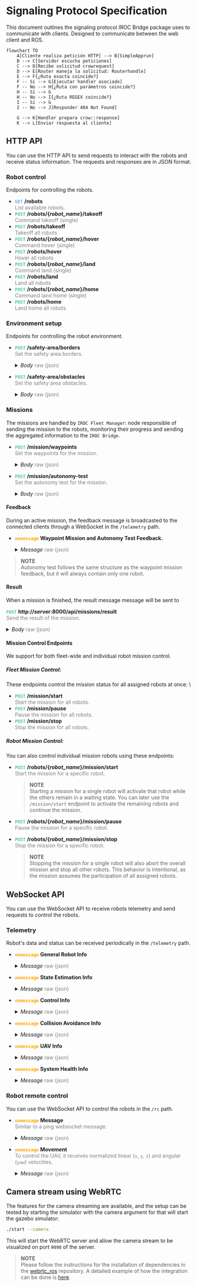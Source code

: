 # Signaling Protocol Specification

This document outlines the signaling protocol IROC Bridge package uses to communicate with clients.
Designed to communicate between the web client and ROS.

```mermaid
flowchart TD
    A[Cliente realiza petición HTTP] --> B[SimpleApprun]
    B --> C[Servidor escucha peticiones]
    C --> D[Recibe solicitud crowrequest]
    D --> E[Router maneja la solicitud: Routerhandle]
    E --> F{¿Ruta exacta coincide?}
    F -- Sí --> G[Ejecutar handler asociado]
    F -- No --> H{¿Ruta con parámetros coincide?}
    H -- Sí --> G
    H -- No --> I{¿Ruta REGEX coincide?}
    I -- Sí --> G
    I -- No --> J[Responder 404 Not Found]

    G --> K[Handler prepara crow::response]
    K --> L[Enviar respuesta al cliente]
```

## HTTP API

You can use the HTTP API to send requests to interact with the robots and receive status information.
The requests and responses are in JSON format.

### Robot control

Endpoints for controlling the robots.

- <strong style="color: #61affe">`GET`</strong>
  **/robots**  
  <span style="color: gray">
  List available robots.
  </span>
- <strong style="color: #48cc90">`POST`</strong>
  **/robots/{_robot_name_}/takeoff**  
  <span style="color: gray">
  Command takeoff (single)
  </span>
- <strong style="color: #49CC90">`POST`</strong>
  **/robots/takeoff**  
  <span style="color: gray">
  Takeoff all robots
  </span>
- <strong style="color: #49cc90">`POST`</strong>
  **/robots/{_robot_name_}/hover**  
  <span style="color: gray">
  Command hover (single)
  </span>
- <strong style="color: #49cc90">`POST`</strong>
  **/robots/hover**  
  <span style="color: gray">
  Hover all robots
  </span>
- <strong style="color: #49cc90">`POST`</strong>
  **/robots/{_robot_name_}/land**  
  <span style="color: gray">
  Command land (single)
  </span>
- <strong style="color: #49cc90">`POST`</strong>
  **/robots/land**  
  <span style="color: gray">
  Land all robots
  </span>
- <strong style="color: #49cc90">`POST`</strong>
  **/robots/{_robot_name_}/home**  
  <span style="color: gray">
  Command land home (single)
  </span>
- <strong style="color: #49cc90">`POST`</strong>
  **/robots/home**  
  <span style="color: gray">
  Land home all robots
  </span>

### Environment setup

Endpoints for controlling the robot environment.

- <strong style="color: #49cc90">`POST`</strong>
  **/safety-area/borders**  
  <span style="color: gray">
  Set the safety area borders.
  </span>
  <details> 
  <summary>
  <em>Body</em> <span style="color: gray">raw (json)</span>
  </summary>

  ```json
  {
    "points": [
      {
        "x": 47.39776,
        "y": 8.545254
      },
      {
        "x": 47.397719,
        "y": 8.545436
      },
      {
        "x": 47.397601,
        "y": 8.545367
      },
      {
        "x": 47.397657,
        "y": 8.545191
      }
    ],
    "height_id": 1,
    "max_z": 347,
    "min_z": 343
  }
  ```

  </details>

- <strong style="color: #49cc90">`POST`</strong>
  **/safety-area/obstacles**  
  <span style="color: gray">
  Set the safety area obstacles.
  </span>
  <details>
    <summary>
    <em>Body</em> <span style="color: gray">raw (json)</span>
    </summary>

  ```json
  {
    "points": [
      {
        "x": 47.39776,
        "y": 8.545254
      },
      {
        "x": 47.397719,
        "y": 8.545436
      },
      {
        "x": 47.397601,
        "y": 8.545367
      },
      {
        "x": 47.397657,
        "y": 8.545191
      }
    ],
    "height_id": 1,
    "max_z": 347,
    "min_z": 343
  }
  ```

  </details>

### Missions

The missions are handled by `IROC Fleet Manager`: node responsible of sending the mission to the robots, monitoring their progress and sending the aggregated information to the `IROC Bridge`.

- <strong style="color: #49cc90">`POST`</strong>
  **/mission/waypoints**  
  <span style="color: gray">
  Set the waypoints for the mission.
  </span>
  <details>
  <summary>
  <em>Body</em> <span style="color: gray">raw (json)</span>
  </summary>

  ```json
  {
    "robot_name": "uav1",
    "frame_id": 0,
    "height_id": 0,
    "points": [
      {
        "x": 10,
        "y": 10,
        "z": 2,
        "heading": 1
      },
      {
        "x": -10,
        "y": 10,
        "z": 2,
        "heading": 3
      }
    ],
    "terminal_action": 1
  }
  ```

  </details>

- <strong style="color: #49cc90">`POST`</strong>
  **/mission/autonomy-test**  
  <span style="color: gray">
  Set the autonomy test for the mission.
  </span>
  <details>
  <summary>
  <em>Body</em> <span style="color: gray">raw (json)</span>
  </summary>

  ```json
  {
    "robot_name": "uav1",
    "frame_id": 0,
    "height_id": 0,
    "points": [
      {
        "x": 10,
        "y": 10,
        "z": 2,
        "heading": 1
      },
      {
        "x": -10,
        "y": 10,
        "z": 2,
        "heading": 3
      }
    ],
    "terminal_action": 1
  }
  ```

  </details>

#### Feedback

During an active mission, the feedback message is broadcasted to the connected clients through a WebSocket in the `/telemetry` path.

- <strong style="color: orange">`onmessage`</strong>
  **Waypoint Mission and Autonomy Test Feedback.**
  <details>
  <summary>
  <em>Message</em> <span style="color: gray">raw (json)</span>
  </summary>

  ```json
  {
    "type": "WaypointMissionFeedback",
    "progress": 0.75,
    "mission_state": "IN_PROGRESS",
    "message": "EXECUTING",
    "robots": [
      {
        "robot_name": "uav1",
        "message": "EXECUTING",
        "mission_progress": 0.6,
        "current_goal": 2,
        "distance_to_goal": 15.3,
        "goal_estimated_arrival_time": 30,
        "goal_progress": 0.8,
        "distance_to_finish": 50.2,
        "finish_estimated_arrival_time": 50
      },
      {
        "robot_name": "uav2",
        "message": "EXECUTING",
        "mission_progress": 0.45,
        "current_goal": 1,
        "distance_to_goal": 5.7,
        "goal_estimated_arrival_time": 30,
        "goal_progress": 0.95,
        "distance_to_finish": 75.8,
        "finish_estimated_arrival_time": 50
      }
    ]
  }
  ```

  </details>

> **NOTE**  \
> Autonomy test follows the same structure as the waypoint mission feedback, but it will always contain only one robot.

#### Result

When a mission is finished, the result message message will be sent to

<strong style="color: #49cc90">`POST`</strong>
**http://server:8000/api/missions/result**  
<span style="color: gray">
Send the result of the mission.
</span>

<details>
  <summary>
  <em>Body</em> <span style="color: gray">raw (json)</span>
  </summary>

```json
{
  "success": true,
  "message": "All robots finished succesfully",
  "robot_results": [
    {
      "robot_name": "uav1",
      "success": true,
      "message": "Robot finished successfully"
    },
    {
      "robot_name": "uav2",
      "success": true,
      "message": "Robot finished successfully"
    }
  ]
}
```

</details>

#### Mission Control Endpoints

We support for both fleet-wide and individual robot mission control.

##### Fleet Mission Control:

These endpoints control the mission status for all assigned robots at once: \

- <strong style="color: #49cc90">`POST`</strong>
  **/mission/start**  
  <span style="color: gray">
  Start the mission for all robots.
  </span>
- <strong style="color: #49cc90">`POST`</strong>
  **/mission/pause**  
  <span style="color: gray">
  Pause the mission for all robots.
  </span>
- <strong style="color: #49cc90">`POST`</strong>
  **/mission/stop**  
  <span style="color: gray">
  Stop the mission for all robots.
  </span>

##### Robot Mission Control:

You can also control individual mission robots using these endpoints:

- <strong style="color: #49cc90">`POST`</strong>
  **/robots/{_robot_name_}/mission/start**  
   <span style="color: gray">
  Start the mission for a specific robot.
  </span>

  > **NOTE**  \
  > Starting a mission for a single robot will activate that robot while the others remain in a waiting state. You can later use the `/mission/start` endpoint to activate the remaining robots and continue the mission.

- <strong style="color: #49cc90">`POST`</strong>
  **/robots/{_robot_name_}/mission/pause**  
  <span style="color: gray">
  Pause the mission for a specific robot.
  </span>
- <strong style="color: #49cc90">`POST`</strong>
  **/robots/{_robot_name_}/mission/stop**  
   <span style="color: gray">
  Stop the mission for a specific robot.
  </span>
  > **NOTE**  \
  > Stopping the mission for a single robot will also abort the overall mission and stop all other robots. This behavior is intentional, as the mission assumes the participation of all assigned robots.

## WebSocket API

You can use the WebSocket API to receive robots telemetry and send requests to control the robots.

### Telemetry

Robot's data and status can be received periodically in the `/telemetry` path.

- <strong style="color: orange">`onmessage`</strong>
  **General Robot Info**
  <details>
    <summary>
    <em>Message</em> <span style="color: gray">raw (json)</span>
    </summary>

  ```json
  {
    "errors": [],
    "type": "GeneralRobotInfo",
    "ready_to_start": 1,
    "problems_preventing_start": [],
    "battery_state": {
      "wh_drained": -1,
      "percentage": -1,
      "voltage": -1
    },
    "robot_type": 0,
    "robot_name": "uav2"
  }
  ```

  </details>

- <strong style="color: orange">`onmessage`</strong>
  **State Estimation Info**
  <details>
    <summary>
    <em>Message</em> <span style="color: gray">raw (json)</span>
    </summary>
    
    ````json
    {
      "type": "StateEstimationInfo",
      "switchable_estimators": [
        "gps_baro",
        "gps_garmin"
      ],
      "velocity": {
        "angular": {
          "z": 0,
          "y": 0,
          "x": 0
        },
        "linear": {
          "z": 4.6765261112091244e-21,
          "y": 0,
          "x": 0
        }
      },
      "global_pose": {
        "heading": 1.02729905983773,
        "altitude": 340,
        "longitude": 8.545800727209587,
        "latitude": 47.39776586900617
      },
      "local_pose": {
        "z": 0.059999996605801006,
        "heading": 1.02729905983773,
        "y": 2.4504742256806935,
        "x": 15.614331170562465
      },
      "current_estimator": "gps_baro",
      "above_ground_level_height": 0.059999996605801,
      "running_estimators": [
        "gps_baro",
        "gps_garmin"
      ],
      "acceleration": {
        "angular": {
          "z": 0,
          "y": 0,
          "x": 0
        },
        "linear": {
          "z": 1.0095692646347513e-18,
          "y": 0,
          "x": 0
        }
      },
      "estimation_frame": "uav2/gps_garmin_origin",
      "robot_name": "uav2"
    }
    ````
  </details>

- <strong style="color: orange">`onmessage`</strong>
  **Control Info**
  <details>
    <summary>
    <em>Message</em> <span style="color: gray">raw (json)</span>
    </summary>
    
    ````json
    {
      "type": "ControlInfo",
      "thrust": null,
      "available_trackers": [],
      "active_tracker": "unknown",
      "available_controllers": [],
      "active_controller": "unknown",
      "robot_name": "uav2"
    }
    ````
  </details>

- <strong style="color: orange">`onmessage`</strong>
  **Collision Avoidance Info**
  <details>
    <summary>
    <em>Message</em> <span style="color: gray">raw (json)</span>
    </summary>
    
    ````json
    {
      "type": "CollisionAvoidanceInfo",
      "other_robots_visible": [
        "uav1"
      ],
      "collision_avoidance_enabled": 1,
      "avoiding_collision": 0,
      "robot_name": "uav2"
    }
    ````
  </details>

- <strong style="color: orange">`onmessage`</strong>
  **UAV Info**
  <details>
    <summary>
    <em>Message</em> <span style="color: gray">raw (json)</span>
    </summary>

  ```json
  {
    "mass_nominal": null,
    "type": "UavInfo",
    "flight_duration": 0,
    "flight_state": "OFFBOARD",
    "offboard": 1,
    "armed": 1,
    "robot_name": "uav2"
  }
  ```

  </details>

- <strong style="color: orange">`onmessage`</strong>
  **System Health Info**
  <details>
    <summary>
    <em>Message</em> <span style="color: gray">raw (json)</span>
    </summary>

  ```json
  {
    "free_ram": 22.789223,
    "robot_name": "uav2",
    "cpu_load": 10.102389,
    "mag_strength": null,
    "total_ram": 30.061069,
    "type": "SystemHealthInfo",
    "mag_uncertainty": null,
    "free_hdd": 1393,
    "state_estimation_rate": 20.080807,
    "hw_api_rate": 99.019608,
    "control_manager_rate": 0.990196,
    "gnss_uncertainty": 0,
    "node_cpu_loads": [
      ["/uav2/hw_api", 1.09215],
      ["/uav2/constraint_manager", 1.09215],
      ["/uav2/control_manager", 1.09215],
      ["/uav2/estimation_manager", 0]
    ],
    "available_sensors": [
      {
        "name": "pixhawk",
        "status": "NOT_IMPLEMENTED",
        "ready": 1,
        "rate": -1
      },
      {
        "rate": -1,
        "ready": 1,
        "status": "NOT_IMPLEMENTED",
        "name": "garmin_down"
      }
    ]
  }
  ```

  </details>

### Robot remote control

You can use the WebSocket API to control the robots in the `/rc` path.

- <strong style="color: orange">`onmessage`</strong>
  **Message**  
  <span style="color: gray">
  Similar to a ping websocket message.
  </span>
  <details>
    <summary>
    <em>Message</em> <span style="color: gray">raw (json)</span>
    </summary>

  ```json
  {
    "command": "message",
    "data": "Hello, World!"
  }
  ```

  </details>

- <strong style="color: orange">`onmessage`</strong>
  **Movement**  
  <span style="color: gray">
  To control the UAV, it receives normalized linear (`x`, `y`, `z`) and angular (`yaw`) velocities.
  </span>
  <details>
    <summary>
    <em>Message</em> <span style="color: gray">raw (json)</span>
    </summary>

  ```json
  {
    "command": "move",
    "robot_name": "uav1",
    "data": {
      "x": 1.0,
      "y": -0.5,
      "z": 0,
      "heading": 1.0
    }
  }
  ```

  </details>

## Camera stream using WebRTC

The features for the camera streaming are available, and the setup can be tested by starting the simulator with the camera argument for that will start the gazebo simulator:

```sh
./start --camera
```

This will start the WebRTC server and allow the camera stream to be visualized on port `9090` of the server.

> **NOTE**  \
> Please follow the instructions for the installation of dependencies in the [webrtc_ros](https://github.com/fly4future/webrtc_ros) repository. A detailed example of how the integration can be done is [here](https://github.com/fly4future/webrtc_ros/blob/develop/web/TUTORIAL.md).
